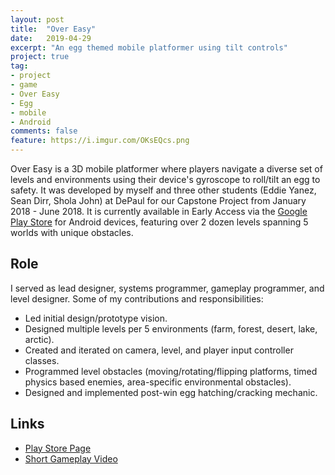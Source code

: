 ```yaml
---
layout: post
title:  "Over Easy"
date:   2019-04-29
excerpt: "An egg themed mobile platformer using tilt controls"
project: true
tag:
- project 
- game
- Over Easy
- Egg
- mobile
- Android
comments: false
feature: https://i.imgur.com/OKsEQcs.png
---
```


Over Easy is a 3D mobile platformer where players navigate a diverse set of levels and environments using their device's gyroscope to roll/tilt an egg to safety. It was developed by myself and three other students (Eddie Yanez, Sean Dirr, Shola John) at DePaul for our Capstone Project from January 2018 - June 2018. 
It is currently available in Early Access via the [Google Play Store](https://play.google.com/store/apps/details?id=com.TheCoop.OverEasy) for Android devices, featuring over 2 dozen levels spanning 5 worlds with unique obstacles.

## Role

I served as lead designer, systems programmer, gameplay programmer, and level designer.
Some of my contributions and responsibilities: 
* Led initial design/prototype vision.
* Designed multiple levels per 5 environments (farm, forest, desert, lake, arctic). 
* Created and iterated on camera, level, and player input controller classes.
* Programmed level obstacles (moving/rotating/flipping platforms, timed physics based enemies, area-specific environmental obstacles).
* Designed and implemented post-win egg hatching/cracking mechanic.


## Links

* [Play Store Page](https://play.google.com/store/apps/details?id=com.TheCoop.OverEasy)
* [Short Gameplay Video](https://youtu.be/nx0DtVxHwVw)

